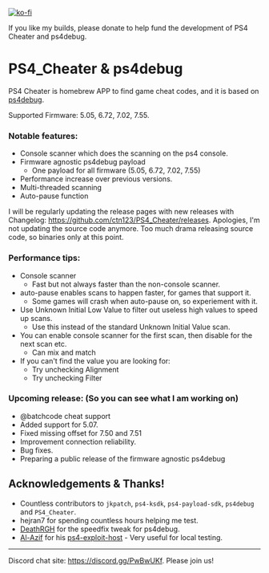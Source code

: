 [![ko-fi](https://ko-fi.com/img/githubbutton_sm.svg)](https://ko-fi.com/X8X741UC0)

If you like my builds, please donate to help fund the development of PS4 Cheater and ps4debug.

# PS4_Cheater & ps4debug

PS4 Cheater is homebrew APP to find game cheat codes, and it is based on [ps4debug](https://github.com/jogolden/ps4debug).

Supported Firmware: 5.05, 6.72, 7.02, 7.55.

### Notable features:
  - Console scanner which does the scanning on the ps4 console.
  - Firmware agnostic ps4debug payload
    - One payload for all firmware (5.05, 6.72, 7.02, 7.55)
  - Performance increase over previous versions.
  - Multi-threaded scanning
  - Auto-pause function

I will be regularly updating the release pages with new releases with Changelog: https://github.com/ctn123/PS4_Cheater/releases.
Apologies, I'm not updating the source code anymore. Too much drama releasing source code, so binaries only at this point.

### Performance tips:
  - Console scanner
    - Fast but not always faster than the non-console scanner.
  - auto-pause enables scans to happen faster, for games that support it.
    - Some games will crash when auto-pause on, so experiement with it.
  - Use Unknown Initial Low Value to filter out useless high values to speed up scans.
    - Use this instead of the standard Unknown Initial Value scan.
  - You can enable console scanner for the first scan, then disable for the next scan etc.
    - Can mix and match
  - If you can't find the value you are looking for:
    - Try unchecking Alignment
    - Try unchecking Filter

### Upcoming release: (So you can see what I am working on)
  - @batchcode cheat support
  - Added support for 5.07.
  - Fixed missing offset for 7.50 and 7.51
  - Improvement connection reliability.
  - Bug fixes.
  - Preparing a public release of the firmware agnostic ps4debug

## Acknowledgements & Thanks!

- Countless contributors to `jkpatch`, `ps4-ksdk`, `ps4-payload-sdk`, `ps4debug` and `PS4_Cheater`.
- hejran7 for spending countless hours helping me test.
- [DeathRGH](https://github.com/DeathRGH) for the speedfix tweak for ps4debug.
- [Al-Azif](https://github.com/Al-Azif) for his [ps4-exploit-host](https://github.com/Al-Azif/ps4-exploit-host) - Very useful for local testing.

---
Discord chat site: https://discord.gg/PwBwUKf.
Please join us!

